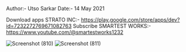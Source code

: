 Author:- Utso Sarkar
Date:- 14 May 2021

Download apps STRATO INC:- https://play.google.com/store/apps/dev?id=7232272769671082763
Subscribe SMARTEST WORKS:- https://www.youtube.com/@smartestworks1232




![Screenshot (810)](https://github.com/officiallyutso/Super-Mario-in-python/assets/62977856/84c4229a-9df0-4254-987f-a41a659f5ceb)
![Screenshot (811)](https://github.com/officiallyutso/Super-Mario-in-python/assets/62977856/7748b0ef-7d51-461e-a771-3b78432b52b6)
